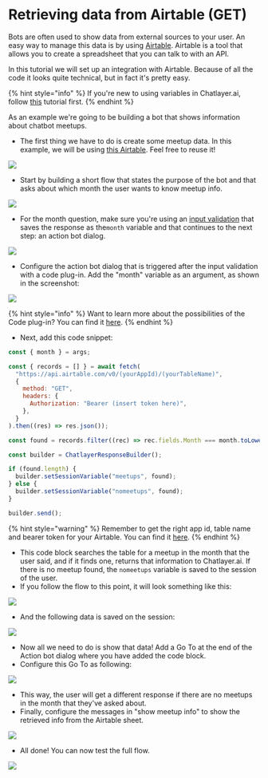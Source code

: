 # Retrieving data from Airtable \(GET\)

Bots are often used to show data from external sources to your user. An easy way to manage this data is by using [Airtable](https://airtable.com). Airtable is a tool that allows you to create a spreadsheet that you can talk to with an API.

In this tutorial we will set up an integration with Airtable. Because of all the code it looks quite technical, but in fact it's pretty easy.

{% hint style="info" %}
If you're new to using variables in Chatlayer.ai, follow [this](../tutorials/tutorial-conditional-flow-navigation.md) tutorial first.
{% endhint %}

As an example we're going to be building a bot that shows information about chatbot meetups.

* The first thing we have to do is create some meetup data. In this example, we will be using [this Airtable](https://airtable.com/shrJGHyo1RZuJf72Z). Feel free to reuse it!

![](../.gitbook/assets/image%20%28132%29.png)

* Start by building a short flow that states the purpose of the bot and that asks about which month the user wants to know meetup info.

![](../.gitbook/assets/image%20%28165%29.png)

* For the month question, make sure you're using an [input validation](../bot-answers/dialog-state/user-input-bot-dialog.md) that saves the response as the`month` variable and that continues to the next step: an action bot dialog.

![](../.gitbook/assets/image%20%28138%29.png)

* Configure the action bot dialog that is triggered after the input validation with a code plug-in. Add the "month" variable as an argument, as shown in the screenshot:

![](../.gitbook/assets/image%20%28122%29.png)

{% hint style="info" %}
Want to learn more about the possibilities of the Code plug-in? You can find it [here](../bot-answers/dialog-state/action-bot-dialog/code-action.md).
{% endhint %}

* Next, add this code snippet:

```javascript
const { month } = args;

const { records = [] } = await fetch(
  "https://api.airtable.com/v0/(yourAppId)/(yourTableName)",
  {
    method: "GET",
    headers: {
      Authorization: "Bearer (insert token here)",
    },
  }
).then((res) => res.json());

const found = records.filter((rec) => rec.fields.Month === month.toLowerCase());

const builder = ChatlayerResponseBuilder();

if (found.length) {
  builder.setSessionVariable("meetups", found);
} else {
  builder.setSessionVariable("nomeetups", found);
}

builder.send();
```

{% hint style="warning" %}
Remember to get the right app id, table name and bearer token for your Airtable. You can find it [here](https://airtable.com/api).
{% endhint %}

* This code block searches the table for a meetup in the month that the user said, and if it finds one, returns that information to Chatlayer.ai. If there is no meetup found, the `nomeetups` variable is saved to the session of the user.
* If you follow the flow to this point, it will look something like this:

![](../.gitbook/assets/image%20%28199%29.png)

* And the following data is saved on the session:

![](../.gitbook/assets/image%20%28134%29.png)

* Now all we need to do is show that data! Add a Go To at the end of the Action bot dialog where you have added the code block.
* Configure this Go To as following:

![](../.gitbook/assets/image%20%2841%29.png)

* This way, the user will get a different response if there are no meetups in the month that they've asked about.
* Finally, configure the messages in "show meetup info" to show the retrieved info from the Airtable sheet.

![](../.gitbook/assets/image%20%28101%29.png)

* All done! You can now test the full flow.

![](../.gitbook/assets/image%20%2848%29.png)

